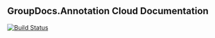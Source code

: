 ## GroupDocs.Annotation Cloud Documentation

[![Build Status](https://travis-ci.com/groupdocs-annotation-cloud/docs.svg?branch=master)](https://travis-ci.com/groupdocs-annotation-cloud/docs)
